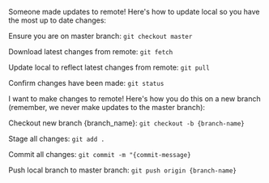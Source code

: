 Someone made updates to remote! Here's how to update local so you have the most up to date changes:

Ensure you are on master branch:
`git checkout master`

Download latest changes from remote:
`git fetch`

Update local to reflect latest changes from remote:
`git pull`

Confirm changes have been made:
`git status`


I want to make changes to remote! Here's how you do this on a new branch (remember, we never make updates to the master branch):

Checkout new branch {branch_name}:
`git checkout -b {branch-name}`

Stage all changes:
`git add .`

Commit all changes:
`git commit -m "{commit-message}`

Push local branch to master branch:
`git push origin {branch-name}`